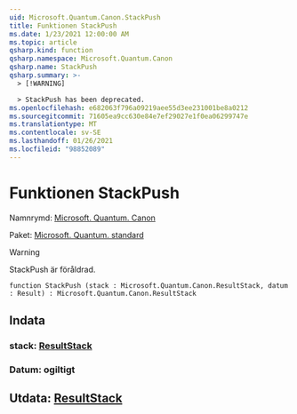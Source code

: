 ```yaml
---
uid: Microsoft.Quantum.Canon.StackPush
title: Funktionen StackPush
ms.date: 1/23/2021 12:00:00 AM
ms.topic: article
qsharp.kind: function
qsharp.namespace: Microsoft.Quantum.Canon
qsharp.name: StackPush
qsharp.summary: >-
  > [!WARNING]

  > StackPush has been deprecated.
ms.openlocfilehash: e682063f796a09219aee55d3ee231001be8a0212
ms.sourcegitcommit: 71605ea9cc630e84e7ef29027e1f0ea06299747e
ms.translationtype: MT
ms.contentlocale: sv-SE
ms.lasthandoff: 01/26/2021
ms.locfileid: "98852089"
---
```

# <a name="stackpush-function"></a>Funktionen StackPush

Namnrymd: [Microsoft. Quantum. Canon](xref:Microsoft.Quantum.Canon)

Paket: [Microsoft. Quantum. standard](https://nuget.org/packages/Microsoft.Quantum.Standard)


> [!WARNING]
> StackPush är föråldrad.



```qsharp
function StackPush (stack : Microsoft.Quantum.Canon.ResultStack, datum : Result) : Microsoft.Quantum.Canon.ResultStack
```


## <a name="input"></a>Indata

### <a name="stack--resultstack"></a>stack: [ResultStack](xref:Microsoft.Quantum.Canon.ResultStack)




### <a name="datum--__invalidresult__"></a>Datum: __ogiltigt <Result>__





## <a name="output--resultstack"></a>Utdata: [ResultStack](xref:Microsoft.Quantum.Canon.ResultStack)

